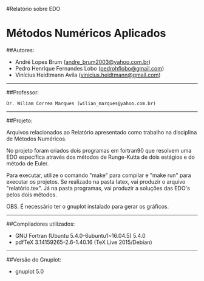 #Relatório sobre EDO

Métodos Numéricos Aplicados
===

##Autores:

* André Lopes Brum (andre_brum2003@yahoo.com.br)
* Pedro Henrique Fernandes Lobo (pedrohflobo@gmail.com)
* Vinícius Heidtmann Avila (vinicius.heidtmann@gmail.com)

---
##Professor:
	
	Dr. Wiliam Correa Marques (wilian_marques@yahoo.com.br)

---
##Projeto:

Arquivos relacionados ao Relatório apresentado como trabalho na disciplina de Métodos Numéricos.


No projeto foram criados dois programas em fortran90 que resolvem uma EDO específica através dos métodos
de Runge-Kutta de dois estágios e do método de Euler.


Para executar, utilize o comando "make" para compilar e "make run" para executar os projetos. Se realizado
na pasta latex, vai produzir o arquivo "relatório.tex". Já na pasta programas, vai produzir a soluções das
EDO's pelos dois métodos.


OBS. É necessário ter o gnuplot instalado para gerar os gráficos.

---
##Compiladores utilizados:

* GNU Fortran (Ubuntu 5.4.0-6ubuntu1~16.04.5) 5.4.0 
* pdfTeX 3.14159265-2.6-1.40.16 (TeX Live 2015/Debian)

---
##Versão do Gnuplot:

* gnuplot 5.0 


